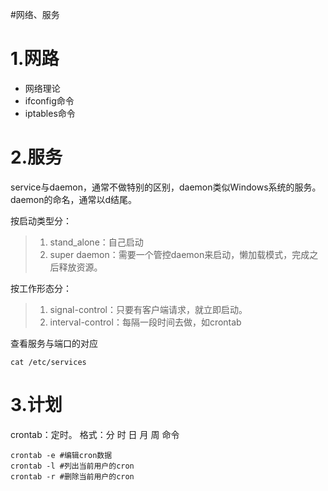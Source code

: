#网络、服务

# 1.网路
- 网络理论
- ifconfig命令
- iptables命令


# 2.服务
service与daemon，通常不做特别的区别，daemon类似Windows系统的服务。daemon的命名，通常以d结尾。

按启动类型分：
>1. stand_alone：自己启动
>2. super daemon：需要一个管控daemon来启动，懒加载模式，完成之后释放资源。

按工作形态分：
>1. signal-control：只要有客户端请求，就立即启动。
>2. interval-control：每隔一段时间去做，如crontab

查看服务与端口的对应
```
cat /etc/services
```

# 3.计划

crontab：定时。
格式：分 时 日 月 周 命令
```
crontab -e #编辑cron数据
crontab -l #列出当前用户的cron
crontab -r #删除当前用户的cron
```

